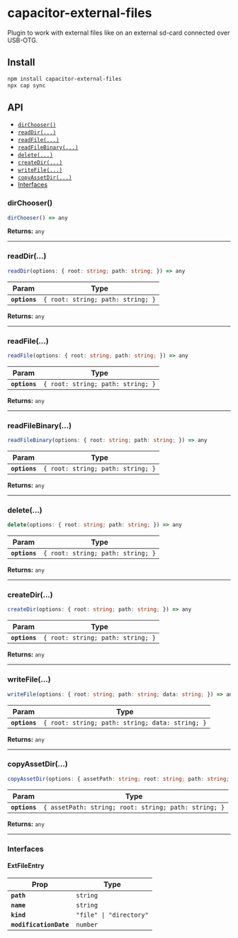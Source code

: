 # capacitor-external-files

Plugin to work with external files like on an external sd-card connected over USB-OTG.

## Install

```bash
npm install capacitor-external-files
npx cap sync
```

## API

<docgen-index>

* [`dirChooser()`](#dirchooser)
* [`readDir(...)`](#readdir)
* [`readFile(...)`](#readfile)
* [`readFileBinary(...)`](#readfilebinary)
* [`delete(...)`](#delete)
* [`createDir(...)`](#createdir)
* [`writeFile(...)`](#writefile)
* [`copyAssetDir(...)`](#copyassetdir)
* [Interfaces](#interfaces)

</docgen-index>

<docgen-api>
<!--Update the source file JSDoc comments and rerun docgen to update the docs below-->

### dirChooser()

```typescript
dirChooser() => any
```

**Returns:** <code>any</code>

--------------------


### readDir(...)

```typescript
readDir(options: { root: string; path: string; }) => any
```

| Param         | Type                                         |
| ------------- | -------------------------------------------- |
| **`options`** | <code>{ root: string; path: string; }</code> |

**Returns:** <code>any</code>

--------------------


### readFile(...)

```typescript
readFile(options: { root: string; path: string; }) => any
```

| Param         | Type                                         |
| ------------- | -------------------------------------------- |
| **`options`** | <code>{ root: string; path: string; }</code> |

**Returns:** <code>any</code>

--------------------


### readFileBinary(...)

```typescript
readFileBinary(options: { root: string; path: string; }) => any
```

| Param         | Type                                         |
| ------------- | -------------------------------------------- |
| **`options`** | <code>{ root: string; path: string; }</code> |

**Returns:** <code>any</code>

--------------------


### delete(...)

```typescript
delete(options: { root: string; path: string; }) => any
```

| Param         | Type                                         |
| ------------- | -------------------------------------------- |
| **`options`** | <code>{ root: string; path: string; }</code> |

**Returns:** <code>any</code>

--------------------


### createDir(...)

```typescript
createDir(options: { root: string; path: string; }) => any
```

| Param         | Type                                         |
| ------------- | -------------------------------------------- |
| **`options`** | <code>{ root: string; path: string; }</code> |

**Returns:** <code>any</code>

--------------------


### writeFile(...)

```typescript
writeFile(options: { root: string; path: string; data: string; }) => any
```

| Param         | Type                                                       |
| ------------- | ---------------------------------------------------------- |
| **`options`** | <code>{ root: string; path: string; data: string; }</code> |

**Returns:** <code>any</code>

--------------------


### copyAssetDir(...)

```typescript
copyAssetDir(options: { assetPath: string; root: string; path: string; }) => any
```

| Param         | Type                                                            |
| ------------- | --------------------------------------------------------------- |
| **`options`** | <code>{ assetPath: string; root: string; path: string; }</code> |

**Returns:** <code>any</code>

--------------------


### Interfaces


#### ExtFileEntry

| Prop                   | Type                               |
| ---------------------- | ---------------------------------- |
| **`path`**             | <code>string</code>                |
| **`name`**             | <code>string</code>                |
| **`kind`**             | <code>"file" \| "directory"</code> |
| **`modificationDate`** | <code>number</code>                |

</docgen-api>
